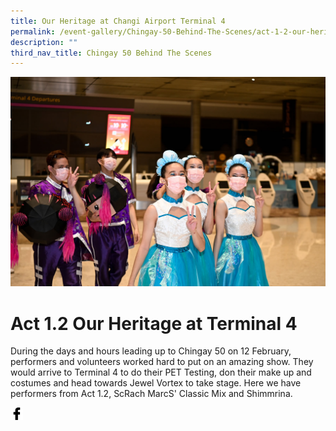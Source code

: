 ```yaml
---
title: Our Heritage at Changi Airport Terminal 4
permalink: /event-gallery/Chingay-50-Behind-The-Scenes/act-1-2-our-heritage-at-changi-terminal-4
description: ""
third_nav_title: Chingay 50 Behind The Scenes
---
```

![Act 1.2 Our Heritage at Terminal 4](/images/Event%20Gallery/Behind%20The%20Scenes/Act%201%20Da%20Tou%20Wawa%20The%20Academy%20of%20Dance%20and%20Shimmyrina-01.jpg)

# **Act 1.2 Our Heritage at Terminal 4**
During the days and hours leading up to Chingay 50 on 12 February, performers and volunteers worked hard to put on an amazing show. They would arrive to Terminal 4 to do their PET Testing, don their make up and costumes and head towards Jewel Vortex to take stage. Here we have performers from Act 1.2, ScRach MarcS' Classic Mix and Shimmrina.

<a href="http://www.facebook.com/sharer.php?u=http://www.chingay.gov.sg/image/event-gallery/act-1-2-our-heritage-at-terminal-4" style="float:left;">
	<img src="/images/facebook.png" style="width:auto;height:20px;">
</a>